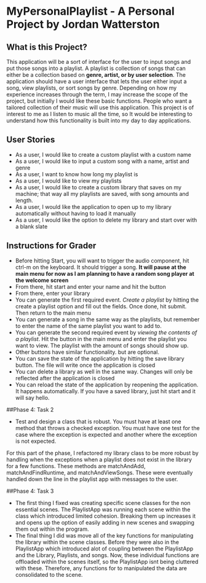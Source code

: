 # MyPersonalPlaylist - A Personal Project by Jordan Watterston

## What is this Project?

This application will be a sort of interface for the user to input songs and put those songs into a playlist. A playlist
is collection of songs that can either be a collection based on **genre, artist, or by user selection**. The application 
should have a user interface that lets the user either input a song, view playlists, or sort songs by genre.
Depending on how my experience increases through the term, I may increase the scope of the project, but
initially I would like these basic functions. People who want a tailored collection of their music will use this
application. This project is of interest to me as I listen to music all the time, so It would be interesting to
understand how this functionality is built into my day to day applications.

## User Stories

- As a user, I would like to create a custom playlist with a custom name
- As a user, I would like to input a custom song with a name, artist and genre
- As a user, I want to know how long my playlist is
- As a user, I would like to view my playlists
- As a user, I would like to create a custom library that saves on my machine; 
that way all my playlists are saved, with song amounts and length.
- As a user, I would like the application to open up to my library automatically without having
to load it manually
- As a user, I would like the option to delete my library and start over with a blank slate

## Instructions for Grader

- Before hitting Start, you will want to trigger the audio component, hit ctrl-m on the keyboard. 
It should trigger a song. **It will pause at the main menu for now as I am planning to have a 
random song player at the welcome screen**
- From there, hit start and enter your name and hit the button
- From there, enter your library
- You can generate the first required event. *Create a playlist* by hitting the create a 
playlist option and fill out the fields. Once done, hit submit. Then return to the main menu
- You can generate a song in the same way as the playlists, but remember to enter the
 name of the same playlist you want to add to.
- You can generate the second required event by *viewing the contents of a playlist*. 
Hit the button in the main menu and enter the playlist you want to view. 
The playlist with the amount of songs should show
up.
- Other buttons have similar functionality. but are optional. 
- You can save the state of the application by hitting the save library button. The file will write once the
application is closed
- You can delete a library as well in the same way. Changes will only be reflected after the application is closed
- You can reload the state of the application by reopening the application. It happens automatically. If you have a 
saved library, just hit start and it will say hello.

##Phase 4: Task 2

- Test and design a class that is robust.  You must have at least one method that throws a checked exception. 
 You must have one test for the case where the exception is expected and another where the exception is not expected.
 
 For this part of the phase, I refactored my library class to be more robust by handling when the exceptions when
 a playlist does not exist in the library for a few functions. These methods are matchAndAdd, matchAndFindRuntime, and
 matchAndViewSongs. These were eventually handled down the line in the playlist app with messages to the user.
 
 ##Phase 4: Task 3
 - The first thing I fixed was creating specific scene classes for the non essential scenes. The PlaylistApp was running
 each scene within the class which introduced limited cohesion. Breaking them up increases it and opens up the option of
 easily adding in new scenes and swapping them out within the program.
 - The final thing I did was move all of the key functions for manipulating the library within the scene classes. Before
 they were also in the PlaylistApp which introduced alot of coupling between the PlaylistApp and the Library, Playlists,
 and songs. Now, these individual functions are offloaded within the scenes itself, so the PlaylistApp isnt being
 cluttered with these. Therefore, any functions for to manipulated the data are consolidated to the scene.